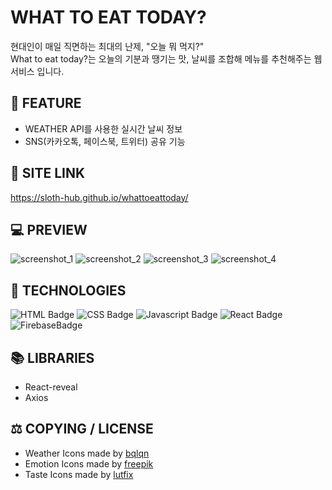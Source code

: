 # WHAT TO EAT TODAY?
현대인이 매일 직면하는 최대의 난제, "오늘 뭐 먹지?"  
What to eat today?는 오늘의 기분과 땡기는 맛, 날씨를 조합해 메뉴를 추천해주는 웹서비스 입니다. 

## 📄 FEATURE

+ WEATHER API를 사용한 실시간 날씨 정보
+ SNS(카카오톡, 페이스북, 트위터) 공유 기능

## 🔗 SITE LINK
https://sloth-hub.github.io/whattoeattoday/

## 💻 PREVIEW
![screenshot_1](https://user-images.githubusercontent.com/53851248/166223185-b2b8ea8c-8bce-4d91-ab13-1a7648c6027e.png)
![screenshot_2](https://user-images.githubusercontent.com/53851248/166223196-08b2b479-079d-4ec4-ab68-5c4a25cd7a74.png)
![screenshot_3](https://user-images.githubusercontent.com/53851248/166223203-471704ca-fdff-46ea-93a4-15fa23776845.png)
![screenshot_4](https://user-images.githubusercontent.com/53851248/166223211-cc466442-b2f6-411d-a11e-0d60a25a74fc.png)

## 🔧 TECHNOLOGIES

![HTML Badge](https://img.shields.io/badge/html5-E34F26?style=for-the-badge&logo=html5&logoColor=white)
![CSS Badge](https://img.shields.io/badge/css3-1572B6?style=for-the-badge&logo=css3&logoColor=white)
![Javascript Badge](https://img.shields.io/badge/javascript-F7DF1E?style=for-the-badge&logo=javascript&logoColor=black)
![React Badge](https://img.shields.io/badge/react-61DAFB?style=for-the-badge&logo=react&logoColor=black)
![FirebaseBadge](https://img.shields.io/badge/firebase-FFCA28?style=for-the-badge&logo=firebase&logoColor=white)

## 📚 LIBRARIES

+ React-reveal
+ Axios

## ⚖️ COPYING / LICENSE

+ Weather Icons made by [bqlqn](https://www.flaticon.com/kr/authors/bqlqn)  
+ Emotion Icons made by [freepik](https://www.flaticon.com/authors/freepik)
+ Taste Icons made by [lutfix](https://www.flaticon.com/authors/lutfix)
